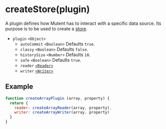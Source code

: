 # createStore(plugin)

A plugin defines how Mutent has to interact with a specific data source. Its purpose is to be used to create a [store](store.md).

- `plugin` `<Object>`
  - `autoCommit` `<Boolean>` Defaults `true`.
  - `classy` `<Boolean>` Defaults `false`.
  - `historySize` `<Number>` Defaults `10`.
  - `safe` `<Boolean>` Defaults `true`.
  - `reader` [`<Reader>`](reader.md)
  - `writer` [`<Writer>`](writer.md)

## Example

```javascript
function createArrayPlugin (array, property) {
  return {
    reader: createArrayReader(array, property),
    writer: createArrayWriter(array, property)
  }
}
```
